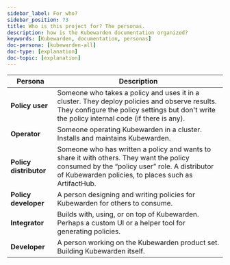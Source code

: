 ```yaml
---
sidebar_label: For who?
sidebar_position: 73
title: Who is this project for? The personas.
description: how is the Kubewarden documentation organized?
keywords: [Kubewarden, documentation, personas]
doc-persona: [kubewarden-all]
doc-type: [explanation]
doc-topic: [explanation]
---
```


<head>
  <link rel="canonical" href="https://docs.kubewarden.io/personas"/>
</head>

<!-- prettier-ignore -->
|Persona|Description|
|-|-|
|**Policy user**|Someone who takes a policy and uses it in a cluster. They deploy policies and observe results. They configure the policy settings but don't write the policy internal code (if there is any).|
|**Operator**|Someone operating Kubewarden in a cluster. Installs and maintains Kubewarden.|
|**Policy distributor**|Someone who has written a policy and wants to share it with others. They want the policy consumed by the “policy user” role. A distributor of Kubewarden policies, to places such as ArtifactHub.|
|**Policy developer**| A person designing and writing policies for Kubewarden for others to consume.|
|**Integrator**|Builds with, using, or on top of Kubewarden. Perhaps a custom UI or a helper tool for generating policies.|
|**Developer**|A person working on the Kubewarden product set. Building Kubewarden itself.|
